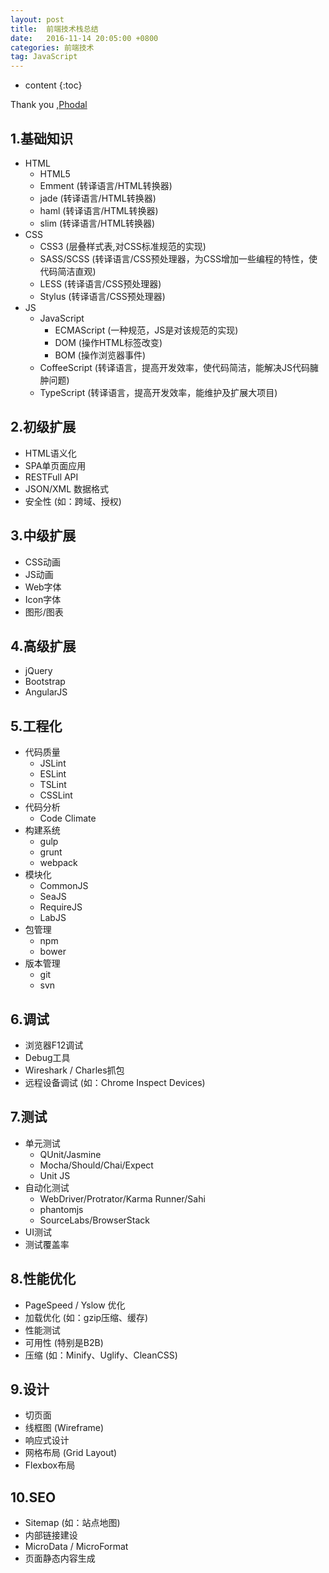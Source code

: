 ```yaml
---
layout: post
title:  前端技术栈总结
date:   2016-11-14 20:05:00 +0800
categories: 前端技术
tag: JavaScript
---
```


* content
  {:toc}

Thank you ,[Phodal](http://www.jianshu.com/p/3457b30c5e51)

## 1.基础知识

* HTML
  * HTML5
  * Emment (转译语言/HTML转换器)
  * jade (转译语言/HTML转换器)
  * haml (转译语言/HTML转换器)
  * slim (转译语言/HTML转换器)
* CSS
  * CSS3 (层叠样式表,对CSS标准规范的实现)
  * SASS/SCSS (转译语言/CSS预处理器，为CSS增加一些编程的特性，使代码简洁直观)
  * LESS (转译语言/CSS预处理器)
  * Stylus (转译语言/CSS预处理器)
* JS
  * JavaScript
    * ECMAScript (一种规范，JS是对该规范的实现)
    * DOM (操作HTML标签改变)
    * BOM (操作浏览器事件)
  * CoffeeScript (转译语言，提高开发效率，使代码简洁，能解决JS代码臃肿问题)
  * TypeScript (转译语言，提高开发效率，能维护及扩展大项目)

## 2.初级扩展

* HTML语义化
* SPA单页面应用
* RESTFull API
* JSON/XML 数据格式
* 安全性 (如：跨域、授权)

## 3.中级扩展

* CSS动画
* JS动画
* Web字体
* Icon字体
* 图形/图表

## 4.高级扩展

* jQuery
* Bootstrap
* AngularJS


## 5.工程化

* 代码质量
  * JSLint
  * ESLint
  * TSLint
  * CSSLint
* 代码分析
  * Code Climate
* 构建系统
  * gulp
  * grunt
  * webpack
* 模块化
  * CommonJS
  * SeaJS
  * RequireJS
  * LabJS
* 包管理
  * npm
  * bower
* 版本管理
  * git
  * svn


## 6.调试

* 浏览器F12调试
* Debug工具
* Wireshark / Charles抓包
* 远程设备调试 (如：Chrome  Inspect Devices)

## 7.测试

* 单元测试
  * QUnit/Jasmine
  * Mocha/Should/Chai/Expect
  * Unit JS
* 自动化测试
  * WebDriver/Protrator/Karma Runner/Sahi
  * phantomjs
  * SourceLabs/BrowserStack
* UI测试
* 测试覆盖率

## 8.性能优化

* PageSpeed / Yslow 优化
* 加载优化 (如：gzip压缩、缓存)
* 性能测试
* 可用性 (特别是B2B)
* 压缩 (如：Minify、Uglify、CleanCSS)

## 9.设计

* 切页面
* 线框图 (Wireframe)
* 响应式设计
* 网格布局 (Grid Layout)
* Flexbox布局

## 10.SEO

* Sitemap (如：站点地图)
* 内部链接建设
* MicroData / MicroFormat
* 页面静态内容生成



